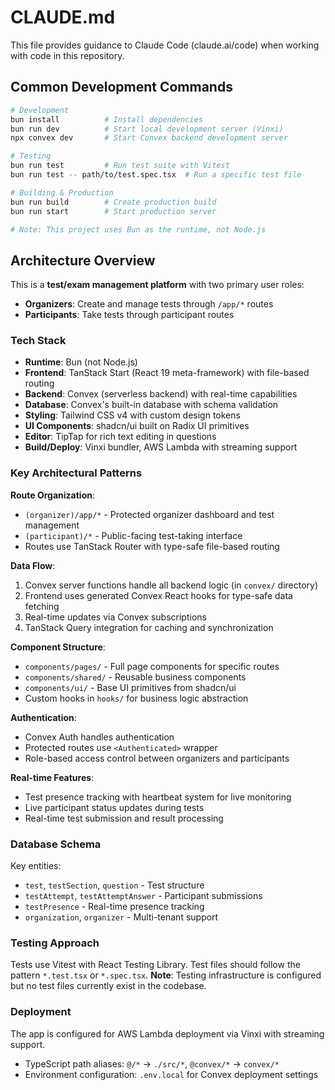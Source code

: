 # CLAUDE.md

This file provides guidance to Claude Code (claude.ai/code) when working with code in this repository.

## Common Development Commands

```bash
# Development
bun install          # Install dependencies
bun run dev          # Start local development server (Vinxi)
npx convex dev       # Start Convex backend development server

# Testing  
bun run test         # Run test suite with Vitest
bun run test -- path/to/test.spec.tsx  # Run a specific test file

# Building & Production
bun run build        # Create production build
bun run start        # Start production server

# Note: This project uses Bun as the runtime, not Node.js
```

## Architecture Overview

This is a **test/exam management platform** with two primary user roles:
- **Organizers**: Create and manage tests through `/app/*` routes
- **Participants**: Take tests through participant routes

### Tech Stack
- **Runtime**: Bun (not Node.js)
- **Frontend**: TanStack Start (React 19 meta-framework) with file-based routing
- **Backend**: Convex (serverless backend) with real-time capabilities
- **Database**: Convex's built-in database with schema validation
- **Styling**: Tailwind CSS v4 with custom design tokens
- **UI Components**: shadcn/ui built on Radix UI primitives
- **Editor**: TipTap for rich text editing in questions
- **Build/Deploy**: Vinxi bundler, AWS Lambda with streaming support

### Key Architectural Patterns

**Route Organization**:
- `(organizer)/app/*` - Protected organizer dashboard and test management
- `(participant)/*` - Public-facing test-taking interface
- Routes use TanStack Router with type-safe file-based routing

**Data Flow**:
1. Convex server functions handle all backend logic (in `convex/` directory)
2. Frontend uses generated Convex React hooks for type-safe data fetching
3. Real-time updates via Convex subscriptions
4. TanStack Query integration for caching and synchronization

**Component Structure**:
- `components/pages/` - Full page components for specific routes
- `components/shared/` - Reusable business components
- `components/ui/` - Base UI primitives from shadcn/ui
- Custom hooks in `hooks/` for business logic abstraction

**Authentication**:
- Convex Auth handles authentication
- Protected routes use `<Authenticated>` wrapper
- Role-based access control between organizers and participants

**Real-time Features**:
- Test presence tracking with heartbeat system for live monitoring
- Live participant status updates during tests
- Real-time test submission and result processing

### Database Schema

Key entities:
- `test`, `testSection`, `question` - Test structure
- `testAttempt`, `testAttemptAnswer` - Participant submissions  
- `testPresence` - Real-time presence tracking
- `organization`, `organizer` - Multi-tenant support

### Testing Approach

Tests use Vitest with React Testing Library. Test files should follow the pattern `*.test.tsx` or `*.spec.tsx`.
**Note**: Testing infrastructure is configured but no test files currently exist in the codebase.

### Deployment

The app is configured for AWS Lambda deployment via Vinxi with streaming support.
- TypeScript path aliases: `@/*` → `./src/*`, `@convex/*` → `convex/*`
- Environment configuration: `.env.local` for Convex deployment settings